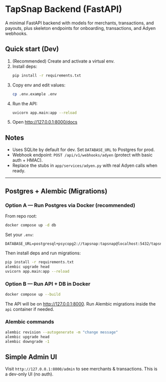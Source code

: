 # TapSnap Backend (FastAPI)

A minimal FastAPI backend with models for merchants, transactions, and payouts,
plus skeleton endpoints for onboarding, transactions, and Adyen webhooks.

## Quick start (Dev)

1. (Recommended) Create and activate a virtual env.
2. Install deps:
   ```bash
   pip install -r requirements.txt
   ```
3. Copy env and edit values:
   ```bash
   cp .env.example .env
   ```
4. Run the API:
   ```bash
   uvicorn app.main:app --reload
   ```
5. Open http://127.0.0.1:8000/docs

## Notes

- Uses SQLite by default for dev. Set `DATABASE_URL` to Postgres for prod.
- Webhook endpoint: `POST /api/v1/webhooks/adyen` (protect with basic auth + HMAC).
- Replace the stubs in `app/services/adyen.py` with real Adyen calls when ready.


---

## Postgres + Alembic (Migrations)

### Option A — Run Postgres via Docker (recommended)
From repo root:
```bash
docker compose up -d db
```
Set your `.env`:
```
DATABASE_URL=postgresql+psycopg2://tapsnap:tapsnap@localhost:5432/tapsnap
```
Then install deps and run migrations:
```bash
pip install -r requirements.txt
alembic upgrade head
uvicorn app.main:app --reload
```

### Option B — Run API + DB in Docker
```bash
docker compose up --build
```
The API will be on http://127.0.0.1:8000. Run Alembic migrations inside the `api` container if needed.

### Alembic commands
```bash
alembic revision --autogenerate -m "change message"
alembic upgrade head
alembic downgrade -1
```

## Simple Admin UI
Visit `http://127.0.0.1:8000/admin` to see merchants & transactions. This is a dev-only UI (no auth).
